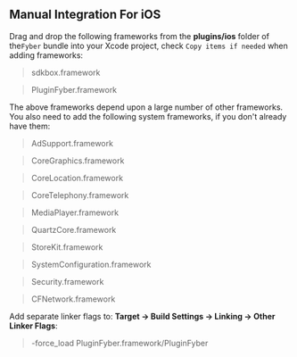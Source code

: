 ## Manual Integration For iOS
Drag and drop the following frameworks from the __plugins/ios__ folder of
the`Fyber` bundle into your Xcode project, check `Copy items if needed` when adding frameworks:

> sdkbox.framework

> PluginFyber.framework

The above frameworks depend upon a large number of other frameworks. You also need to add the following system frameworks, if you don't already have them:

> AdSupport.framework

> CoreGraphics.framework

> CoreLocation.framework

> CoreTelephony.framework

> MediaPlayer.framework

> QuartzCore.framework

> StoreKit.framework

> SystemConfiguration.framework

> Security.framework

> CFNetwork.framework

Add separate linker flags to:
__Target -> Build Settings -> Linking -> Other Linker Flags__:

> -force_load PluginFyber.framework/PluginFyber

